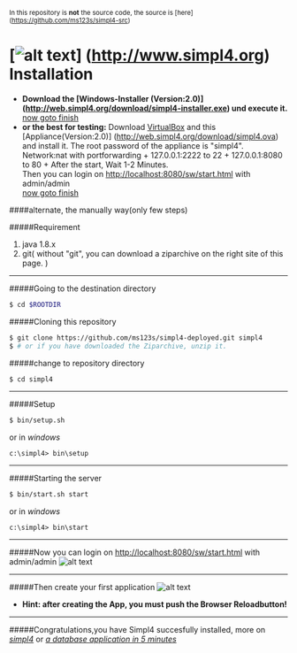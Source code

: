 

<sub>In this repository is **not** the source code, the source is [here] (https://github.com/ms123s/simpl4-src)</sub>

<a name="beginId"></a>

[![alt text](https://raw.githubusercontent.com/ms123s/simpl4-deployed/master/etc/images/simpl4_logo.png "simpl4 logo")] (http://www.simpl4.org) Installation
=================



* **Download the [Windows-Installer (Version:2.0)] (http://web.simpl4.org/download/simpl4-installer.exe) und execute it.** <br/>
	[now goto finish](#user-content-loginId)<br/>
* **or the best for testing:**
  Download [VirtualBox](https://www.virtualbox.org/wiki/Downloads) and this [Appliance(Version:2.0)] (http://web.simpl4.org/download/simpl4.ova) and install it.
			 The root password of the appliance is "simpl4".
			 Network:nat with portforwarding +
	     127.0.0.1:2222 to 22 +
       127.0.0.1:8080 to 80 +
       After the start, Wait 1-2 Minutes.<br/>
  Then you can login on [http://localhost:8080/sw/start.html](http://localhost:8080/sw/start.html) with admin/admin <br/>
       [now goto finish](#user-content-createId)<br/>

####alternate, the  manually way(only few steps)

#####Requirement
1. java 1.8.x  
2. git( without "git", you can download a ziparchive on the right site of this page. )

----

#####Going to the destination directory
```bash
$ cd $ROOTDIR
```

#####Cloning this repository
```bash
$ git clone https://github.com/ms123s/simpl4-deployed.git simpl4
$ # or if you have downloaded the Ziparchive, unzip it.
```

#####change to repository directory
```bash
$ cd simpl4
```
----

#####Setup 
```bash
$ bin/setup.sh 
```
or in *windows*
```dos
c:\simpl4> bin\setup 
```
----

#####Starting the server
```bash
$ bin/start.sh start  
```
or in *windows*
```dos
c:\simpl4> bin\start
```

----

#####<a name="loginId"></a>Now you can login on [http://localhost:8080/sw/start.html](http://localhost:8080/sw/start.html)  with admin/admin
![alt text](https://raw.githubusercontent.com/ms123s/simpl4-deployed/master/etc/images/login2-hc.png "simpl4 login2")  

----

#####<a name="createId"></a>Then create your first application
![alt text](https://raw.githubusercontent.com/ms123s/simpl4-deployed/master/etc/images/appcreate.png "firstapp")  

* **Hint: after creating the App, you must push the Browser Reloadbutton!**

----

#####Congratulations,you  have Simpl4 succesfully installed, more on  [*simpl4*](http://simpl4.org) or [*a database application in 5 minutes*](http://ms123s.github.io/simpl4-pages/)

